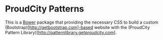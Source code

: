 ProudCity Patterns
==================

This is a [Bower](http://bower.io/) package that providing the necessary CSS to build a custom (Bootstrap)[http://getbootstrap.com]-based 
website with the (ProudCity Pattern Library)[http://patternlibrary.getproudcity.com].